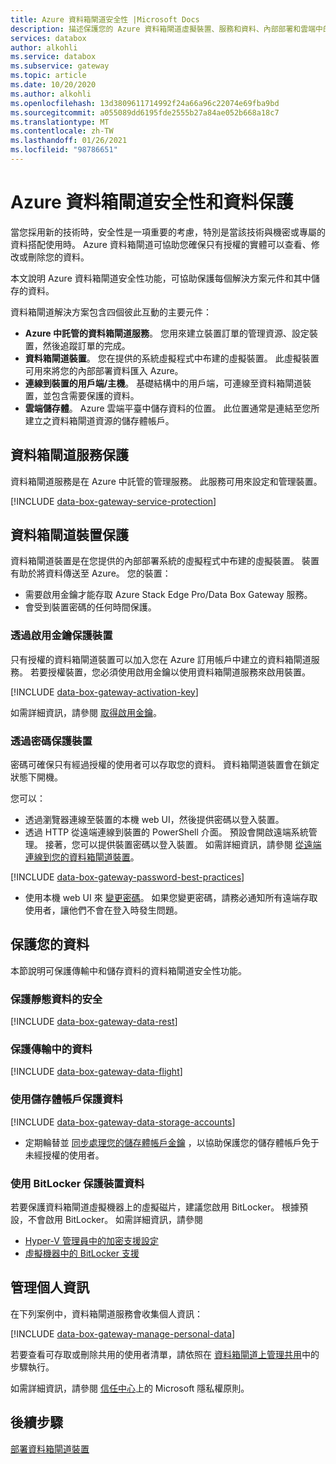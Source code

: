 ```yaml
---
title: Azure 資料箱閘道安全性 |Microsoft Docs
description: 描述保護您的 Azure 資料箱閘道虛擬裝置、服務和資料、內部部署和雲端中的安全性和隱私權功能。
services: databox
author: alkohli
ms.service: databox
ms.subservice: gateway
ms.topic: article
ms.date: 10/20/2020
ms.author: alkohli
ms.openlocfilehash: 13d3809611714992f24a66a96c22074e69fba9bd
ms.sourcegitcommit: a055089dd6195fde2555b27a84ae052b668a18c7
ms.translationtype: MT
ms.contentlocale: zh-TW
ms.lasthandoff: 01/26/2021
ms.locfileid: "98786651"
---
```

# <a name="azure-data-box-gateway-security-and-data-protection"></a>Azure 資料箱閘道安全性和資料保護

當您採用新的技術時，安全性是一項重要的考慮，特別是當該技術與機密或專屬的資料搭配使用時。 Azure 資料箱閘道可協助您確保只有授權的實體可以查看、修改或刪除您的資料。

本文說明 Azure 資料箱閘道安全性功能，可協助保護每個解決方案元件和其中儲存的資料。

資料箱閘道解決方案包含四個彼此互動的主要元件：

- **Azure 中託管的資料箱閘道服務**。 您用來建立裝置訂單的管理資源、設定裝置，然後追蹤訂單的完成。
- **資料箱閘道裝置**。 您在提供的系統虛擬程式中布建的虛擬裝置。 此虛擬裝置可用來將您的內部部署資料匯入 Azure。
- **連線到裝置的用戶端/主機**。 基礎結構中的用戶端，可連線至資料箱閘道裝置，並包含需要保護的資料。
- **雲端儲存體**。 Azure 雲端平臺中儲存資料的位置。 此位置通常是連結至您所建立之資料箱閘道資源的儲存體帳戶。

## <a name="data-box-gateway-service-protection"></a>資料箱閘道服務保護

資料箱閘道服務是在 Azure 中託管的管理服務。 此服務可用來設定和管理裝置。

[!INCLUDE [data-box-gateway-service-protection](../../includes/data-box-gateway-service-protection.md)]

## <a name="data-box-gateway-device-protection"></a>資料箱閘道裝置保護

資料箱閘道裝置是在您提供的內部部署系統的虛擬程式中布建的虛擬裝置。 裝置有助於將資料傳送至 Azure。 您的裝置：

- 需要啟用金鑰才能存取 Azure Stack Edge Pro/Data Box Gateway 服務。
- 會受到裝置密碼的任何時間保護。
<!---  secure boot enabled.
- Runs Windows Defender Device Guard. Device Guard allows you to run only trusted applications that you define in your code integrity policies.-->

### <a name="protect-the-device-via-activation-key"></a>透過啟用金鑰保護裝置

只有授權的資料箱閘道裝置可以加入您在 Azure 訂用帳戶中建立的資料箱閘道服務。 若要授權裝置，您必須使用啟用金鑰以使用資料箱閘道服務來啟用裝置。

[!INCLUDE [data-box-gateway-activation-key](../../includes/data-box-gateway-activation-key.md)]

如需詳細資訊，請參閱 [取得啟用金鑰](data-box-gateway-deploy-prep.md#get-the-activation-key)。

### <a name="protect-the-device-via-password"></a>透過密碼保護裝置

密碼可確保只有經過授權的使用者可以存取您的資料。 資料箱閘道裝置會在鎖定狀態下開機。

您可以：

- 透過瀏覽器連線至裝置的本機 web UI，然後提供密碼以登入裝置。
- 透過 HTTP 從遠端連線到裝置的 PowerShell 介面。 預設會開啟遠端系統管理。 接著，您可以提供裝置密碼以登入裝置。 如需詳細資訊，請參閱 [從遠端連線到您的資料箱閘道裝置](data-box-gateway-connect-powershell-interface.md#connect-to-the-powershell-interface)。

[!INCLUDE [data-box-gateway-password-best-practices](../../includes/data-box-gateway-password-best-practices.md)]
- 使用本機 web UI 來 [變更密碼](data-box-gateway-manage-access-power-connectivity-mode.md#manage-device-access)。 如果您變更密碼，請務必通知所有遠端存取使用者，讓他們不會在登入時發生問題。

## <a name="protect-your-data"></a>保護您的資料

本節說明可保護傳輸中和儲存資料的資料箱閘道安全性功能。

### <a name="protect-data-at-rest"></a>保護靜態資料的安全

[!INCLUDE [data-box-gateway-data-rest](../../includes/data-box-gateway-data-rest.md)]

### <a name="protect-data-in-flight"></a>保護傳輸中的資料

[!INCLUDE [data-box-gateway-data-flight](../../includes/data-box-gateway-data-flight.md)]

### <a name="protect-data-using-storage-accounts"></a>使用儲存體帳戶保護資料

[!INCLUDE [data-box-gateway-data-storage-accounts](../../includes/data-box-gateway-protect-data-storage-accounts.md)]

- 定期輪替並 [同步處理您的儲存體帳戶金鑰](data-box-gateway-manage-shares.md#sync-storage-keys) ，以協助保護您的儲存體帳戶免于未經授權的使用者。

### <a name="protect-the-device-data-using-bitlocker"></a>使用 BitLocker 保護裝置資料

若要保護資料箱閘道虛擬機器上的虛擬磁片，建議您啟用 BitLocker。 根據預設，不會啟用 BitLocker。 如需詳細資訊，請參閱

- [Hyper-V 管理員中的加密支援設定](/windows-server/virtualization/hyper-v/learn-more/generation-2-virtual-machine-security-settings-for-hyper-v#encryption-support-settings-in-hyper-v-manager)
- [虛擬機器中的 BitLocker 支援](https://kb.vmware.com/s/article/2036142)

## <a name="manage-personal-information"></a>管理個人資訊

在下列案例中，資料箱閘道服務會收集個人資訊：

[!INCLUDE [data-box-gateway-manage-personal-data](../../includes/data-box-gateway-manage-personal-data.md)]

若要查看可存取或刪除共用的使用者清單，請依照在 [資料箱閘道上管理共用](data-box-gateway-manage-shares.md)中的步驟執行。

如需詳細資訊，請參閱 [信任中心](https://www.microsoft.com/trustcenter)上的 Microsoft 隱私權原則。

## <a name="next-steps"></a>後續步驟

[部署資料箱閘道裝置](data-box-gateway-deploy-prep.md)
